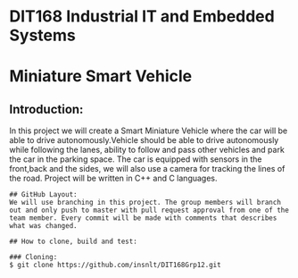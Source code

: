 # DIT168 Industrial IT and Embedded Systems
# Miniature Smart Vehicle

## Introduction:
In this project we will create a Smart Miniature Vehicle where the car will be able to drive autonomously.Vehicle should be able to drive autonomously while following the lanes, ability to follow and pass other vehicles and park the car in the parking space. The car is equipped with sensors in the front,back and the sides, we will also use a camera for tracking the lines of the road. Project will be written in C++ and C languages.

``````
## GitHub Layout:
We will use branching in this project. The group members will branch out and only push to master with pull request approval from one of the team member. Every commit will be made with comments that describes what was changed.

## How to clone, build and test:

### Cloning:
$ git clone https://github.com/insnlt/DIT168Grp12.git
